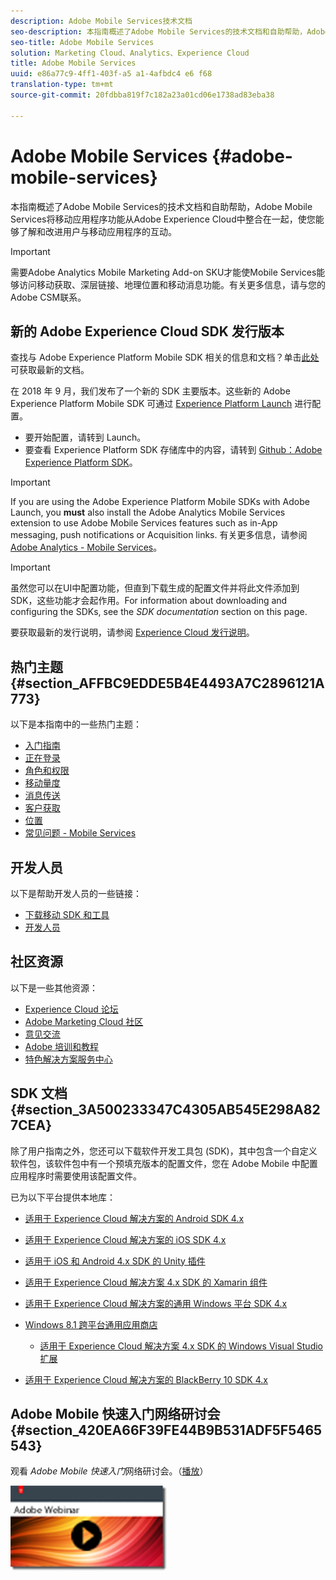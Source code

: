 ```yaml
---
description: Adobe Mobile Services技术文档
seo-description: 本指南概述了Adobe Mobile Services的技术文档和自助帮助，Adobe Mobile Services将移动应用程序功能从Adobe Experience Cloud中整合在一起，使您能够了解和改进用户与移动应用程序的互动。
seo-title: Adobe Mobile Services
solution: Marketing Cloud、Analytics、Experience Cloud
title: Adobe Mobile Services
uuid: e86a77c9-4ff1-403f-a5 a1-4afbdc4 e6 f68
translation-type: tm+mt
source-git-commit: 20fdbba819f7c182a23a01cd06e1738ad83eba38

---
```



# Adobe Mobile Services {#adobe-mobile-services}

本指南概述了Adobe Mobile Services的技术文档和自助帮助，Adobe Mobile Services将移动应用程序功能从Adobe Experience Cloud中整合在一起，使您能够了解和改进用户与移动应用程序的互动。

>[!IMPORTANT]
>
>需要Adobe Analytics Mobile Marketing Add-on SKU才能使Mobile Services能够访问移动获取、深层链接、地理位置和移动消息功能。有关更多信息，请与您的Adobe CSM联系。

## 新的 Adobe Experience Cloud SDK 发行版本

查找与 Adobe Experience Platform Mobile SDK 相关的信息和文档？单击[此处](https://aep-sdks.gitbook.io/docs/)可获取最新的文档。

在 2018 年 9 月，我们发布了一个新的 SDK 主要版本。这些新的 Adobe Experience Platform Mobile SDK 可通过 [Experience Platform Launch](https://www.adobe.com/experience-platform/launch.html) 进行配置。

* 要开始配置，请转到 Launch。
* 要查看 Experience Platform SDK 存储库中的内容，请转到 [Github：Adobe Experience Platform SDK](https://github.com/Adobe-Marketing-Cloud/acp-sdks)。

>[!IMPORTANT]
>
> If you are using the Adobe Experience Platform Mobile SDKs with Adobe Launch, you **must** also install the Adobe Analytics Mobile Services extension to use Adobe Mobile Services features such as in-App messaging, push notifications or Acquisition links. 有关更多信息，请参阅 [Adobe Analytics - Mobile Services](https://aep-sdks.gitbook.io/docs/using-mobile-extensions/adobe-analytics-mobile-services)。

>[!IMPORTANT]
>
>虽然您可以在UI中配置功能，但直到下载生成的配置文件并将此文件添加到SDK，这些功能才会起作用。For information about downloading and configuring the SDKs, see the *SDK documentation* section on this page.

要获取最新的发行说明，请参阅 [Experience Cloud 发行说明](https://docs.adobe.com/content/help/en/release-notes/experience-cloud/current.html)。

## 热门主题 {#section_AFFBC9EDDE5B4E4493A7C2896121A773}

以下是本指南中的一些热门主题：

* [入门指南](/help/using/gs/gs.md)
* [正在登录](/help/using/gs/gs-signin.md)
* [角色和权限](/help/using/gs/c-mob-roles-and-permissions.md)
* [移动量度](/help/using/gs/metrics/metrics.md)
* [消息传送](/help/using/in-app-messaging/in-app-messaging.md)
* [客户获取](/help/using/acquisition-main/acquisition-main.md)
* [位置](/help/using/location/c-location-overview.md)
* [常见问题 - Mobile Services](/help/using/faq-mobile.md)

## 开发人员

以下是帮助开发人员的一些链接：

* [下载移动 SDK 和工具](/help/using/c-manage-app-settings/c-mob-confg-app/t-config-analytics/download-sdk.md)
* [开发人员](https://marketing.adobe.com/resources/help/en_US/reference/developer.html)

## 社区资源

以下是一些其他资源：

* [Experience Cloud 论坛](https://forums.adobe.com/community/experience-cloud)
* [Adobe Marketing Cloud 社区](https://helpx.adobe.com/marketing-cloud.html?promoid=KAWSE)
* [意见交流](https://forums.adobe.com/community/experience-cloud/analytics-cloud/analytics)
* [Adobe 培训和教程](https://helpx.adobe.com/learning.html?promoid=KAUDK)
* [特色解决方案服务中心](https://www.adobe.com/marketing-cloud.html)

## SDK 文档 {#section_3A500233347C4305AB545E298A827CEA}

除了用户指南之外，您还可以下载软件开发工具包 (SDK)，其中包含一个自定义软件包，该软件包中有一个预填充版本的配置文件，您在 Adobe Mobile 中配置应用程序时需要使用该配置文件。

已为以下平台提供本地库：

* [适用于 Experience Cloud 解决方案的 Android SDK 4.x](https://docs.adobe.com/content/help/en/mobile-services/android/overview.html)

* [适用于 Experience Cloud 解决方案的 iOS SDK 4.x](https://docs.adobe.com/content/help/en/mobile-services/ios/overview.html)

* [适用于 iOS 和 Android 4.x SDK 的 Unity 插件](https://docs.adobe.com/content/help/en/mobile-services/unity/get-started.html)

* [适用于 Experience Cloud 解决方案 4.x SDK 的 Xamarin 组件](https://docs.adobe.com/content/help/en/mobile-services/xamarin/get-started.html)

* [适用于 Experience Cloud 解决方案的通用 Windows 平台 SDK 4.x](https://docs.adobe.com/content/help/en/mobile-services/universal-windows/overview.html)

* [Windows 8.1 跨平台通用应用商店](https://docs.adobe.com/content/help/en/mobile-services/windows-universal-appstore/overview.html)

   * [适用于 Experience Cloud 解决方案 4.x SDK 的 Windows Visual Studio 扩展](https://docs.adobe.com/content/help/en/mobile-services/windows-universal-appstore/win-vse-4x.html)

* [适用于 Experience Cloud 解决方案的 BlackBerry 10 SDK 4.x](https://docs.adobe.com/content/help/en/mobile-services/blackberry/overview.html)

## Adobe Mobile 快速入门网络研讨会 {#section_420EA66F39FE44B9B531ADF5F5465543}

观看 *Adobe Mobile 快速入门*&#x200B;网络研讨会。（[播放](https://adobe.ly/PsxCFn)）

[  ![](assets/webinar.png) ](https://adobe.ly/PsxCFn)

